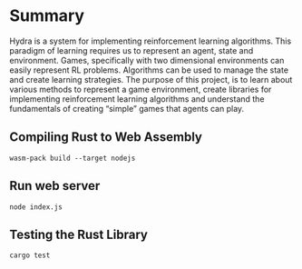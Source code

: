 # Summary
Hydra is a system for implementing reinforcement learning algorithms. This paradigm of learning requires us to represent an agent, state and environment. Games, specifically with two dimensional environments can easily represent RL problems. Algorithms can be used to manage the state and create learning strategies. The purpose of this project, is to learn about various methods to represent a game environment, create libraries for implementing reinforcement learning algorithms and understand the fundamentals of creating “simple” games that agents can play.  


## Compiling Rust to Web Assembly
```
wasm-pack build --target nodejs
```


## Run web server
```
node index.js
```


## Testing the Rust Library
```
cargo test
```


